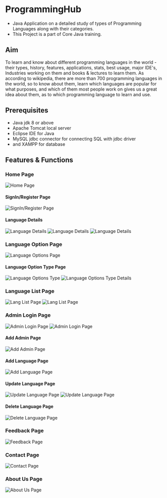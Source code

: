 # ProgrammingHub
- Java Application on a detailed study of types of Programming Languages along with their categories.
- This Project is a part of Core Java training.

## Aim
To learn and know about different programming languages in the world - their types, history, features, applications, stats, best usage, major IDE's, Industries working on them and books & lectures to learn them. As according to wikipedia, there are more than 700 programming languages in the world, so to know about them, learn which languages are popular for what purposes, and which
 of them most people work on gives us a great idea about them, as to which programming language
to learn and use.

## Prerequisites
- Java jdk 8 or above
- Apache Tomcat local server
- Eclipse IDE for Java
- MySQL jdbc connector for connecting SQL with jdbc driver
- and XAMPP for database

## Features & Functions
### Home Page<br />
![Home Page](Project_Screenshots/Home.png)<br />

#### SignIn/Register Page<br />
![SignIn/Register Page](Project_Screenshots/SignIn_Register.png)<br />

#### Language Details<br />
![Language Details](Project_Screenshots/Lang_details.png)
![Language Details](Project_Screenshots/Lang_details2.png)
![Language Details](Project_Screenshots/Lang_details3.png)
<br />

### Language Option Page<br />
![Language Options Page](Project_Screenshots/Lang_opt.png)<br />

#### Language Option Type Page<br />
![Language Options Type](Project_Screenshots/Lang_opt_type.png)
![Language Options Type Details](Project_Screenshots/Lang_opt_type_details.png)
<br />

### Language List Page<br />
![Lang List Page](Project_Screenshots/Lang_list.png)
![Lang List Page](Project_Screenshots/Lang_list_suggestion.png)
<br />

### Admin Login Page<br />
![Admin Login Page](Project_Screenshots/Admin_login.png)
![Admin Login Page](Project_Screenshots/Admin_login2.png)
<br />

#### Add Admin Page<br />
![Add Admin Page](Project_Screenshots/Add_admin.png)<br />

#### Add Language Page<br />
![Add Language Page](Project_Screenshots/Add_lang.png)<br />

#### Update Language Page<br />
![Update Language Page](Project_Screenshots/Update_lang.png)
![Update Language Page](Project_Screenshots/Update_lang2.png)
<br />

#### Delete Language Page<br />
![Delete Language Page](Project_Screenshots/Delete_lang.png)<br />

### Feedback Page <br />
![Feedback Page](Project_Screenshots/Feedback.png)<br />

### Contact Page<br />
![Contact Page](Project_Screenshots/Contact.png)<br />

### About Us Page<br />
![About Us Page](Project_Screenshots/About.png)
